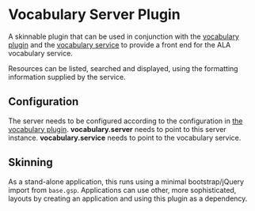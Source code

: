 # Vocabulary Server Plugin

A skinnable plugin that can be used in conjunction with the
[vocabulary plugin](../vocabulary-plugin) and the
[vocabulary service](../vocabulary-service) to provide a front end for the
ALA vocabulary service.

Resources can be listed, searched and displayed, using the formatting information
supplied by the service.

## Configuration

The server needs to be configured according to the configuration in
[the vocabulary plugin](../vocabulary-plugin/README.md#configuration).
**vocabulary.server** needs to point to this server instance.
**vocabulary.service** needs to point to the vocabulary service.

## Skinning

As a stand-alone application, this runs using a minimal bootstrap/jQuery import from `base.gsp`.
Applications can use other, more sophisticated, layouts by creating an application
and using this plugin as a dependency.